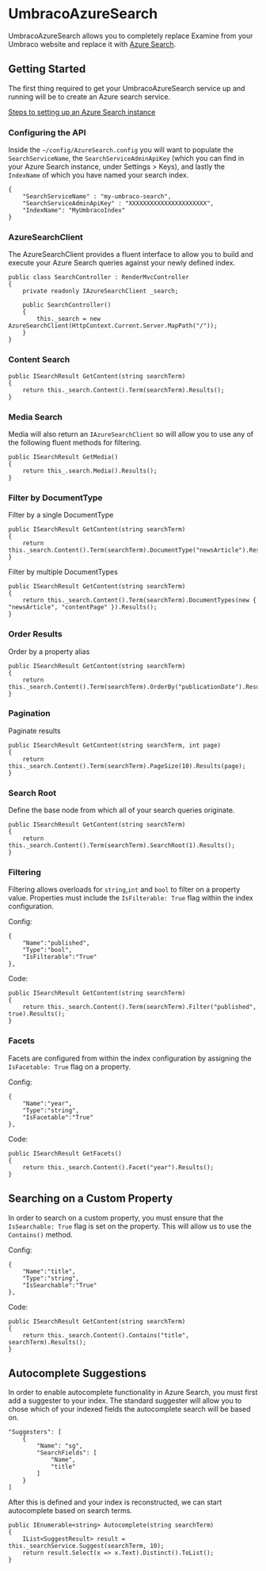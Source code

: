 # UmbracoAzureSearch
UmbracoAzureSearch allows you to completely replace Examine from your Umbraco website and replace it with [Azure Search](https://azure.microsoft.com/en-gb/services/search/).

## Getting Started
The first thing required to get your UmbracoAzureSearch service up and running will be to create an Azure search service.

[Steps to setting up an Azure Search instance](https://docs.microsoft.com/en-us/azure/search/search-create-service-portal)

### Configuring the API
Inside the `~/config/AzureSearch.config` you will want to populate the `SearchServiceName`, the `SearchServiceAdminApiKey` (which you can find in your Azure Search instance, under Settings > Keys), and lastly the `IndexName` of which you have named your search index.

    {
        "SearchServiceName" : "my-umbraco-search",
        "SearchServiceAdminApiKey" : "XXXXXXXXXXXXXXXXXXXXXX",
        "IndexName": "MyUmbracoIndex"
    }
    
### AzureSearchClient
The AzureSearchClient provides a fluent interface to allow you to build and execute your Azure Search queries against your newly defined index.

    public class SearchController : RenderMvcController 
    {
        private readonly IAzureSearchClient _search;
        
        public SearchController()
        {
            this._search = new AzureSearchClient(HttpContext.Current.Server.MapPath("/"));
        }
    }
    
### Content Search
    public ISearchResult GetContent(string searchTerm)
    {
        return this._search.Content().Term(searchTerm).Results();
    }
    
### Media Search
Media will also return an `IAzureSearchClient` so will allow you to use any of the following fluent methods for filtering.

    public ISearchResult GetMedia()
    {
        return this_.search.Media().Results();
    }
    
### Filter by DocumentType
Filter by a single DocumentType

    public ISearchResult GetContent(string searchTerm)
    {
        return this._search.Content().Term(searchTerm).DocumentType("newsArticle").Results();
    }
    
Filter by multiple DocumentTypes

    public ISearchResult GetContent(string searchTerm)
    {
        return this._search.Content().Term(searchTerm).DocumentTypes(new { "newsArticle", "contentPage" }).Results();
    }
    
### Order Results
Order by a property alias

    public ISearchResult GetContent(string searchTerm)
    {
        return this._search.Content().Term(searchTerm).OrderBy("publicationDate").Results();
    }
    
### Pagination
Paginate results

    public ISearchResult GetContent(string searchTerm, int page)
    {
        return this._search.Content().Term(searchTerm).PageSize(10).Results(page);
    }
    
### Search Root
Define the base node from which all of your search queries originate.

    public ISearchResult GetContent(string searchTerm)
    {
        return this._search.Content().Term(searchTerm).SearchRoot(1).Results();
    }
    
### Filtering
Filtering allows overloads for `string`,`int` and `bool` to filter on a property value. Properties must include the `IsFilterable: True` flag within the index configuration.
    
Config:

    {
        "Name":"published",
        "Type":"bool",
        "IsFilterable":"True"
    },
    
Code:

    public ISearchResult GetContent(string searchTerm)
    {
        return this._search.Content().Term(searchTerm).Filter("published", true).Results();
    }
    
### Facets
Facets are configured from within the index configuration by assigning the `IsFacetable: True` flag on a property.

Config:

    {
        "Name":"year",
        "Type":"string",
        "IsFacetable":"True"
    },
    
Code:

    public ISearchResult GetFacets()
    {
        return this._search.Content().Facet("year").Results();
    }

## Searching on a Custom Property
In order to search on a custom property, you must ensure that the `IsSearchable: True` flag is set on the property. This will allow us to use the `Contains()` method.

Config:

    {
        "Name":"title",
        "Type":"string",
        "IsSearchable":"True"
    },
    
Code:

    public ISearchResult GetContent(string searchTerm)
    {
        return this._search.Content().Contains("title", searchTerm).Results();
    }
    
## Autocomplete Suggestions
In order to enable autocomplete functionality in Azure Search, you must first add a suggester to your index. The standard suggester will allow you to chose which of your indexed fields the autocomplete search will be based on.

    "Suggesters": [
        {
            "Name": "sg",
            "SearchFields": [
                "Name",
                "title"
            ]
        }
    ]
    
After this is defined and your index is reconstructed, we can start autocomplete based on search terms.

    public IEnumerable<string> Autocomplete(string searchTerm)
    {
        IList<SuggestResult> result = this._searchService.Suggest(searchTerm, 10);
        return result.Select(x => x.Text).Distinct().ToList();
    }